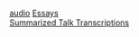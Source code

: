 [audio](/hillside_hermitage_archive/audio/index)
[Essays](/hillside_hermitage_archive/essays/index)\
[Summarized Talk Transcriptions](/hillside_hermitage_archive/summarized_talk_transcriptions/index)

